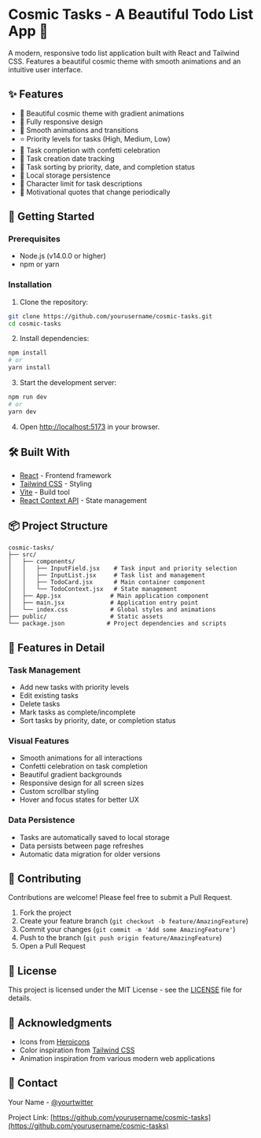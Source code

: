 # Cosmic Tasks - A Beautiful Todo List App 🌌

A modern, responsive todo list application built with React and Tailwind CSS. Features a beautiful cosmic theme with smooth animations and an intuitive user interface.

## ✨ Features

- 🌟 Beautiful cosmic theme with gradient animations
- 📱 Fully responsive design
- 🎨 Smooth animations and transitions
- ⭐ Priority levels for tasks (High, Medium, Low)
- 🎯 Task completion with confetti celebration
- 📅 Task creation date tracking
- 🔄 Task sorting by priority, date, and completion status
- 💾 Local storage persistence
- 🎯 Character limit for task descriptions
- 💫 Motivational quotes that change periodically

## 🚀 Getting Started

### Prerequisites

- Node.js (v14.0.0 or higher)
- npm or yarn

### Installation

1. Clone the repository:
```bash
git clone https://github.com/yourusername/cosmic-tasks.git
cd cosmic-tasks
```

2. Install dependencies:
```bash
npm install
# or
yarn install
```

3. Start the development server:
```bash
npm run dev
# or
yarn dev
```

4. Open [http://localhost:5173](http://localhost:5173) in your browser.

## 🛠️ Built With

- [React](https://reactjs.org/) - Frontend framework
- [Tailwind CSS](https://tailwindcss.com/) - Styling
- [Vite](https://vitejs.dev/) - Build tool
- [React Context API](https://reactjs.org/docs/context.html) - State management

## 📦 Project Structure

```
cosmic-tasks/
├── src/
│   ├── components/
│   │   ├── InputField.jsx    # Task input and priority selection
│   │   ├── InputList.jsx     # Task list and management
│   │   ├── TodoCard.jsx      # Main container component
│   │   └── TodoContext.jsx   # State management
│   ├── App.jsx              # Main application component
│   ├── main.jsx             # Application entry point
│   └── index.css            # Global styles and animations
├── public/                  # Static assets
└── package.json            # Project dependencies and scripts
```

## 🎨 Features in Detail

### Task Management
- Add new tasks with priority levels
- Edit existing tasks
- Delete tasks
- Mark tasks as complete/incomplete
- Sort tasks by priority, date, or completion status

### Visual Features
- Smooth animations for all interactions
- Confetti celebration on task completion
- Beautiful gradient backgrounds
- Responsive design for all screen sizes
- Custom scrollbar styling
- Hover and focus states for better UX

### Data Persistence
- Tasks are automatically saved to local storage
- Data persists between page refreshes
- Automatic data migration for older versions

## 🤝 Contributing

Contributions are welcome! Please feel free to submit a Pull Request.

1. Fork the project
2. Create your feature branch (`git checkout -b feature/AmazingFeature`)
3. Commit your changes (`git commit -m 'Add some AmazingFeature'`)
4. Push to the branch (`git push origin feature/AmazingFeature`)
5. Open a Pull Request

## 📝 License

This project is licensed under the MIT License - see the [LICENSE](LICENSE) file for details.

## 🙏 Acknowledgments

- Icons from [Heroicons](https://heroicons.com/)
- Color inspiration from [Tailwind CSS](https://tailwindcss.com/)
- Animation inspiration from various modern web applications

## 📧 Contact

Your Name - [@yourtwitter](https://twitter.com/yourtwitter)

Project Link: [https://github.com/yourusername/cosmic-tasks](https://github.com/yourusername/cosmic-tasks)